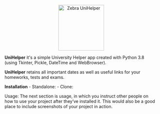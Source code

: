<p align="center">
	<img alt="Zebra UniHelper" src="https://github.com/SebastianRichiteanu/UniHelper/blob/main/Files/icon.ico" width="150">
</p>

**UniHelper** it's a simple University Helper app created with Python 3.8 (using Tkinter, Pickle, DateTime and WebBrowser).

**UniHelper** retains all important dates as well as useful links for your homeworks, tests and exams.

**Installation** 
	- Standalone:
	- Clone:
		

Usage: The next section is usage, in which you instruct other people on how to use your project after they’ve installed it. This would also be a good place to include screenshots of your project in action.
